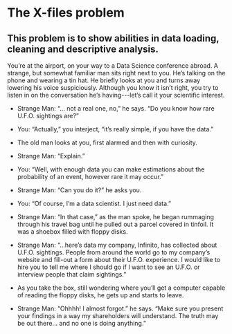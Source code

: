 # The X-files problem

## This problem is to show abilities in data loading, cleaning and descriptive analysis. 

You’re at the airport, on your way to a Data Science conference abroad. A strange, but somewhat familiar man sits right next to you. He’s talking on the phone and wearing a tin hat. He briefly looks at you and turns away lowering his voice suspiciously. Although you know it isn’t right, you try to listen in on the conversation he’s having---let’s call it your scientific interest.

- Strange Man: “... not a real one, no,” he says. “Do you know how rare U.F.O. sightings are?”
  
- You: “Actually,” you interject, “it’s really simple, if you have the data.”
  
- The old man looks at you, first alarmed and then with curiosity.

- Strange Man: “Explain.”

- You: “Well, with enough data you can make estimations about the probability of an event, however rare it may occur.”

- Strange Man: “Can you do it?” he asks you.

- You: “Of course, I’m a data scientist. I just need data.”

- Strange Man: “In that case,” as the man spoke, he began rummaging through his travel bag until he pulled out a parcel covered in tinfoil. It was a shoebox filled with floppy disks.

- Strange Man: “...here’s data my company, Infinito, has collected about U.F.O. sightings. People from around the world go to my company’s website and fill-out a form about their U.F.O. experience. I would like to hire you to tell me where I should go if I want to see an U.F.O. or interview people that claim sightings.”

- As you take the box, still wondering where you’ll get a computer capable of reading the floppy disks, he gets up and starts to leave.

- Strange Man: “Ohhhh!  I almost forgot.” he says. “Make sure you present your findings in a way my shareholders will understand. The truth may be out there... and no one is doing anything.”
